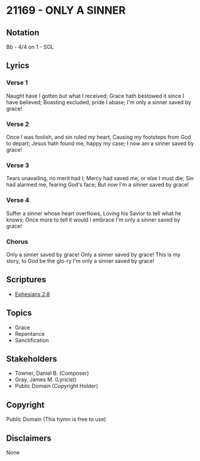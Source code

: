 # 21169 - ONLY A SINNER

## Notation

Bb - 4/4 on 1 - SOL

## Lyrics

### Verse 1

Naught have I gotten but what I received; Grace hath bestowed it since I have believed; Boasting excluded, pride I abase; I'm only a sinner saved by grace!

### Verse 2

Once I was foolish, and sin ruled my heart, Causing my footsteps from God to depart; Jesus hath found me, happy my case; I now am a sinner saved by grace!

### Verse 3

Tears unavailing, no merit had I; Mercy had saved me, or else I must die; Sin had alarmed me, fearing God's face; But now I'm a sinner saved by grace!

### Verse 4

Suffer a sinner whose heart overflows, Loving his Savior to tell what he knows; Once more to tell it would I embrace I'm only a sinner saved by grace!

### Chorus

Only a sinner saved by grace! Only a sinner saved by grace! This is my story, to God be the glo-ry I'm only a sinner saved by grace!


## Scriptures

- [Ephesians 2:8](https://www.biblegateway.com/passage/?search=Ephesians%202%3A8)

## Topics

- Grace
- Repentance
- Sanctification

## Stakeholders

- Towner, Daniel B. (Composer)
- Gray, James M. (Lyricist)
- Public Domain (Copyright Holder)

## Copyright

Public Domain
(This hymn is free to use)

## Disclaimers

None


